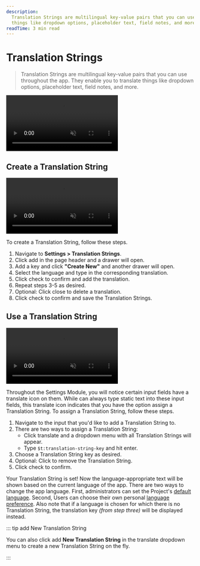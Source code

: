 ```yaml
---
description:
  Translation Strings are multilingual key-value pairs that you can use throughout the app. They enable you to translate
  things like dropdown options, placeholder text, field notes, and more.
readTime: 3 min read
---
```


# Translation Strings

> Translation Strings are multilingual key-value pairs that you can use throughout the app. They enable you to translate
> things like dropdown options, placeholder text, field notes, and more.

<video autoplay playsinline muted loop controls>
<source src="https://cdn.directus.io/docs/v9/configuration/translation-strings/translation-strings-20220615A/translation-strings-20220615A.mp4" type="video/mp4" />
</video>

## Create a Translation String

<video autoplay playsinline muted loop controls>
<source src="https://cdn.directus.io/docs/v9/configuration/translation-strings/translation-strings-20220616A/create-and-manage-a-trasnlation-string-20220616A.mp4" type="video/mp4" />
</video>

To create a Translation String, follow these steps.

1. Navigate to **Settings > Translation Strings**.
2. Click <span mi btn>add</span> in the page header and a drawer will open.
3. Add a key and click **"Create New"** and another drawer will open.
4. Select the language and type in the corresponding translation.
5. Click <span mi btn>check</span> to confirm and add the translation.
6. Repeat steps 3-5 as desired.
7. Optional: Click <span mi icon>close</span> to delete a translation.
8. Click <span mi btn>check</span> to confirm and save the Translation Strings.

## Use a Translation String

<video autoplay playsinline muted loop controls>
<source src="https://cdn.directus.io/docs/v9/configuration/translation-strings/translation-strings-20220616A/assign-and-remove-translation-string-20220616A.mp4" type="video/mp4" />
</video>

Throughout the Settings Module, you will notice certain input fields have a <span mi icon>translate</span> icon on them.
While can always type static text into these input fields, this <span mi icon>translate</span> icon indicates that you
have the option assign a Translation String. To assign a Translation String, follow these steps.

1. Navigate to the input that you'd like to add a Translation String to.
2. There are two ways to assign a Translation String:
   - Click <span mi icon>translate</span> and a dropdown menu with all Translation Strings will appear.
   - Type `$t:translation-string-key` and hit enter.
3. Choose a Translation String key as desired.
4. Optional: Click to remove the Translation String.
5. Click <span mi btn>check</span> to confirm.

Your Translation String is set! Now the language-appropriate text will be shown based on the current language of the
app. There are two ways to change the app language. First, administrators can set the Project's
[default language](/user-guide/cloud/project-settings#general). Second, Users can choose their own personal
[language preference](/user-guide/user-management/user-directory#user-preferences). Also note that if a language is
chosen for which there is no Translation String, the translation key _(from step three)_ will be displayed instead.

::: tip <span mi icon prmry>add</span> New Translation String

You can also click <span mi icon prmry>add</span> **New Translation String** in the <span mi icon>translate</span>
dropdown menu to create a new Translation String on the fly.

:::
